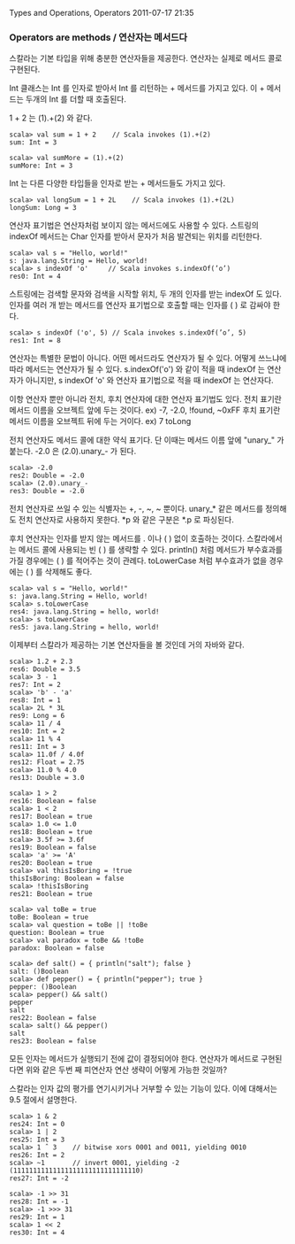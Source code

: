 Types and Operations, Operators
2011-07-17 21:35


### Operators are methods / 연산자는 메서드다

스칼라는 기본 타입을 위해 충분한 연산자들을 제공한다.
연산자는 실제로 메서드 콜로 구현된다.

Int 클래스는 Int 를 인자로 받아서 Int 를 리턴하는 + 메서드를 가지고 있다.
이 + 메서드는 두개의 Int 를 더할 때 호출된다.

1 + 2 는 (1).+(2) 와 같다.

	scala> val sum = 1 + 2    // Scala invokes (1).+(2)
	sum: Int = 3

	scala> val sumMore = (1).+(2)
	sumMore: Int = 3

Int 는 다른 다양한 타입들을 인자로 받는 + 메서드들도 가지고 있다.

	scala> val longSum = 1 + 2L    // Scala invokes (1).+(2L)
	longSum: Long = 3

연산자 표기법은 연산자처럼 보이지 않는 메서드에도 사용할 수 있다.
스트링의 indexOf 메서드는 Char 인자를 받아서 문자가 처음 발견되는 위치를 리턴한다.

	scala> val s = "Hello, world!"
	s: java.lang.String = Hello, world!
	scala> s indexOf 'o'     // Scala invokes s.indexOf(’o’)
	res0: Int = 4

스트링에는 검색할 문자와 검색을 시작할 위치, 두 개의 인자를 받는 indexOf 도 있다.
인자를 여러 개 받는 메서드를 연산자 표기법으로 호출할 때는 인자를 ( ) 로 감싸야 한다.

	scala> s indexOf ('o', 5) // Scala invokes s.indexOf(’o’, 5)
	res1: Int = 8

연산자는 특별한 문법이 아니다.
어떤 메서드라도 연산자가 될 수 있다.
어떻게 쓰느냐에 따라 메서드는 연산자가 될 수 있다.
s.indexOf('o') 와 같이 적을 때 indexOf 는 연산자가 아니지만,
s indexOf 'o' 와 연산자 표기법으로 적을 때 indexOf 는 연산자다.

이항 연산자 뿐만 아니라 전치, 후치 연산자에 대한 연산자 표기법도 있다.
전치 표기란 메서드 이름을 오브젝트 앞에 두는 것이다. ex) -7, -2.0, !found, ~0xFF
후치 표기란 메서드 이름을 오브젝트 뒤에 두는 거이다. ex) 7 toLong

전치 연산자도 메서드 콜에 대한 약식 표기다.
단 이때는 메서드 이름 앞에 "unary_" 가 붙는다.
-2.0 은 (2.0).unary_- 가 된다.

	scala> -2.0
	res2: Double = -2.0
	scala> (2.0).unary_-
	res3: Double = -2.0

전치 연산자로 쓰일 수 있는 식별자는 +, -, ~, ~ 뿐이다.
unary_* 같은 메서드를 정의해도 전치 연산자로 사용하지 못한다.
*p 와 같은 구분은 *.p 로 파싱된다.

후치 연산자는 인자를 받지 않는 메서드를 . 이나 ( ) 없이 호출하는 것이다.
스칼라에서는 메서드 콜에 사용되는 빈 ( ) 를 생략할 수 있다.
println() 처럼 메서드가 부수효과를 가질 경우에는 ( ) 를 적어주는 것이 관례다.
toLowerCase 처럼 부수효과가 없을 경우에는 ( ) 를 삭제해도 좋다.

	scala> val s = "Hello, world!"
	s: java.lang.String = Hello, world!
	scala> s.toLowerCase
	res4: java.lang.String = hello, world!
	scala> s toLowerCase
	res5: java.lang.String = hello, world!


이제부터 스칼라가 제공하는 기본 연산자들을 볼 것인데 거의 자바와 같다.

	scala> 1.2 + 2.3
	res6: Double = 3.5
	scala> 3 - 1
	res7: Int = 2
	scala> 'b' - 'a'
	res8: Int = 1
	scala> 2L * 3L
	res9: Long = 6
	scala> 11 / 4
	res10: Int = 2
	scala> 11 % 4
	res11: Int = 3
	scala> 11.0f / 4.0f
	res12: Float = 2.75
	scala> 11.0 % 4.0
	res13: Double = 3.0

	scala> 1 > 2
	res16: Boolean = false
	scala> 1 < 2
	res17: Boolean = true
	scala> 1.0 <= 1.0
	res18: Boolean = true
	scala> 3.5f >= 3.6f
	res19: Boolean = false
	scala> 'a' >= 'A'
	res20: Boolean = true
	scala> val thisIsBoring = !true
	thisIsBoring: Boolean = false
	scala> !thisIsBoring
	res21: Boolean = true

	scala> val toBe = true
	toBe: Boolean = true
	scala> val question = toBe || !toBe
	question: Boolean = true
	scala> val paradox = toBe && !toBe
	paradox: Boolean = false

	scala> def salt() = { println("salt"); false }
	salt: ()Boolean
	scala> def pepper() = { println("pepper"); true }
	pepper: ()Boolean
	scala> pepper() && salt()
	pepper
	salt
	res22: Boolean = false
	scala> salt() && pepper()
	salt
	res23: Boolean = false

모든 인자는 메서드가 실행되기 전에 값이 결정되어야 한다.
연산자가 메서드로 구현된다면 위와 같은 두번 째 피연산자 연산 생략이 어떻게 가능한 것일까?

스칼라는 인자 값의 평가를 연기시키거나 거부할 수 있는 기능이 있다.
이에 대해서는 9.5 절에서 설명한다.

	scala> 1 & 2
	res24: Int = 0
	scala> 1 | 2
	res25: Int = 3
	scala> 1 ˆ 3	// bitwise xors 0001 and 0011, yielding 0010
	res26: Int = 2
	scala> ~1		// invert 0001, yielding -2 (11111111111111111111111111111110)
	res27: Int = -2

	scala> -1 >> 31
	res28: Int = -1
	scala> -1 >>> 31
	res29: Int = 1
	scala> 1 << 2
	res30: Int = 4